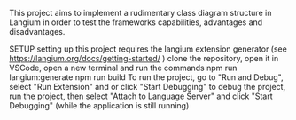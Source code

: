 This project aims to implement a rudimentary class diagram structure in Langium in order to test the frameworks capabilities, advantages and disadvantages.

SETUP
setting up this project requires the langium extension generator (see https://langium.org/docs/getting-started/ )
clone the repository, open it in VSCode, open a new terminal and run the commands
npm run langium:generate
npm run build
To run the project, go to "Run and Debug", select "Run Extension" and or click "Start Debugging"
to debug the project, run the project, then select "Attach to Language Server" and click "Start Debugging" (while the application is still running)
